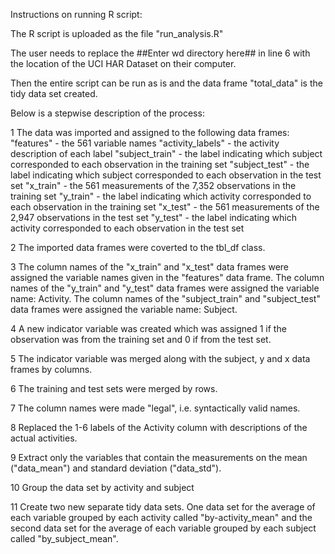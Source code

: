 Instructions on running R script:

The R script is uploaded as the file "run_analysis.R"

The user needs to replace the ##Enter wd directory here## in line 6 with the location of the UCI HAR Dataset on their computer.

Then the entire script can be run as is and the data frame "total_data" is the tidy data set created.

Below is a stepwise description of the process:

1 The data was imported and assigned to the following data frames: "features" - the 561 variable names "activity_labels" - the activity description of each label "subject_train" - the label indicating which subject corresponded to each observation in the training set "subject_test" - the label indicating which subject corresponded to each observation in the test set "x_train" - the 561 measurements of the 7,352 observations in the training set "y_train" - the label indicating which activity corresponded to each observation in the training set "x_test" - the 561 measurements of the 2,947 observations in the test set "y_test" - the label indicating which activity corresponded to each observation in the test set

2 The imported data frames were coverted to the tbl_df class.

3 The column names of the "x_train" and "x_test" data frames were assigned the variable names given in the "features" data frame. The column names of the "y_train" and "y_test" data frames were assigned the variable name: Activity. The column names of the "subject_train" and "subject_test" data frames were assigned the variable name: Subject.

4 A new indicator variable was created which was assigned 1 if the observation was from the training set and 0 if from the test set.

5 The indicator variable was merged along with the subject, y and x data frames by columns.

6 The training and test sets were merged by rows.

7 The column names were made "legal", i.e. syntactically valid names.

8 Replaced the 1-6 labels of the Activity column with descriptions of the actual activities.

9 Extract only the variables that contain the measurements on the mean ("data_mean") and standard deviation ("data_std").

10 Group the data set by activity and subject

11 Create two new separate tidy data sets. One data set for the average of each variable grouped by each activity called "by-activity_mean" and the second data set for the average of each variable grouped by each subject called "by_subject_mean".
